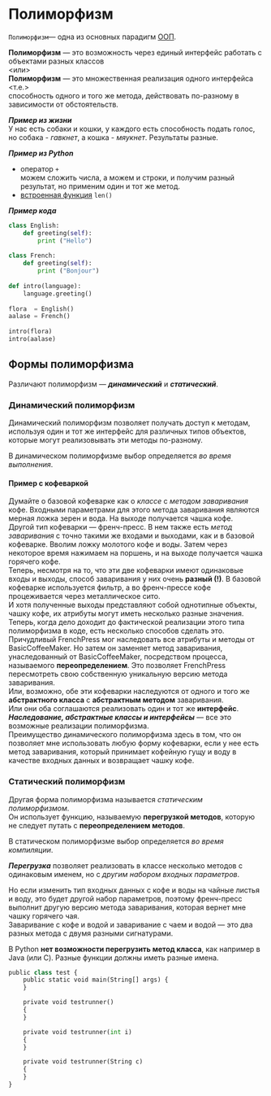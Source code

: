 # Полиморфизм

`Полиморфизм`— одна из основных парадигм [ООП](ООП.md).

**Полиморфизм** — это возможность через единый интерфейс работать с объектами 
разных классов <br> 
<или> <br>
**Полиморфизм** — это множественная реализация одного интерфейса <br>
<т.е.> <br> способность одного и того же метода, действовать по-разному в 
зависимости от обстоятельств. 

***Пример из жизни*** <br>
У нас есть собаки и кошки, у каждого есть способность подать голос, 
но собака - *гавкнет*, а кошка - *мяукнет*. Результаты разные.

***Пример из Python*** <br>
- оператор `+` <br>
можем сложить числа, а можем и строки, и получим разный результат, но применим
один и тот же метод.
- [встроенная функция](../Python/Python-Встроенные%20функции.md) `len()`

***Пример кода*** <br>
```python
class English:
    def greeting(self):       
        print ("Hello")
        
class French:
    def greeting(self):
        print ("Bonjour")
  
def intro(language):               
    language.greeting()
    
flora  = English()
aalase = French()   
 
intro(flora)
intro(aalase)
```

## Формы полиморфизма
Различают полиморфизм — ***динамический*** и ***статический***.

### Динамический полиморфизм
Динамический полиморфизм позволяет получать доступ к методам, используя 
один и тот же интерфейс для различных типов объектов, которые могут 
реализовывать эти методы по-разному.

В динамическом полиморфизме выбор определяется *во время выполнения*.

#### Пример с кофеваркой 
Думайте о базовой кофеварке как о *классе* с *методом заваривания* кофе.
Входными параметрами для этого метода заваривания являются мерная ложка 
зерен и вода. На выходе получается чашка кофе. <br>
Другой тип кофеварки — френч-пресс. В нем также есть *метод заваривания* с 
точно такими же входами и выходами, как и в базовой кофеварке. Вволим ложку 
молотого кофе и воды. Затем через некоторое время нажимаем на поршень, и на 
выходе получается чашка горячего кофе. <br> 
Теперь, несмотря на то, что эти две кофеварки имеют одинаковые входы и выходы,
способ заваривания у них очень **разный (!)**. В базовой кофеварке используется
фильтр, а во френч-прессе кофе процеживается через металлическое сито. <br> 
И хотя полученные выходы представляют собой однотипные объекты, чашку кофе,
их атрибуты могут иметь несколько разные значения. <br>
Теперь, когда дело доходит до фактической реализации этого типа полиморфизма
в коде, есть несколько способов сделать это. <br>
Причудливый FrenchPress мог наследовать все атрибуты и методы от 
BasicCoffeeMaker. Но затем он заменяет метод заваривания, унаследованный от 
BasicCoffeeMaker, посредством процесса, называемого **переопределением**. 
Это позволяет FrenchPress пересмотреть свою 
собственную уникальную версию метода заваривания. <br> 
Или, возможно, обе эти кофеварки наследуются от одного и того же **абстрактного
класса** с **абстрактным методом** заваривания. <br>
Или они оба соглашаются реализовать один и тот же **интерфейс**. <br>
***Наследование, абстрактные классы и интерфейсы*** — все это возможные
реализации полиморфизма. <br> 
Преимущество динамического полиморфизма здесь в том, что он позволяет мне 
использовать любую форму кофеварки, если у нее есть метод заваривания, 
который принимает кофейную гущу и воду в качестве входных данных и 
возвращает чашку кофе. 

### Статический полиморфизм
Другая форма полиморфизма называется *статическим полиморфизмом*. <br>
Он использует функцию, называемую **перегрузкой методов**, которую 
не следует путать с **переопределением методов**.

В статическом полиморфизме выбор определяется *во время компиляции*.

***Перегрузка*** позволяет реализовать в классе несколько методов с 
одинаковым именем, но с *другим набором входных параметров*.

Но если изменить тип входных данных с кофе и воды на чайные листья и воду,
это будет другой набор параметров, поэтому френч-пресс выполнит другую версию
метода заваривания, которая вернет мне чашку горячего чая. <br> 
Заваривание с кофе и водой и заваривание с чаем и водой — это два разных 
метода с двумя разными сигнатурами.

В Python **нет возможности перегрузить метод класса**, как например в Java
(или С). Разные функции должны иметь разные имена.
```python
public class test {
    public static void main(String[] args) {
    }

    private void testrunner()
    {
    }

    private void testrunner(int i)
    {
    }

    private void testrunner(String c)
    {
    }
}
```
